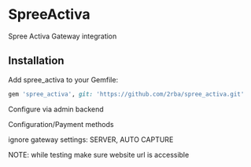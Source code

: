SpreeActiva
===========

Spree Activa Gateway integration

Installation
------------

Add spree_activa to your Gemfile:

```ruby
gem 'spree_activa', git: 'https://github.com/2rba/spree_activa.git'
```

Configure via admin backend

Configuration/Payment methods

ignore gateway settings: SERVER, AUTO CAPTURE

NOTE: while testing make sure website url is accessible